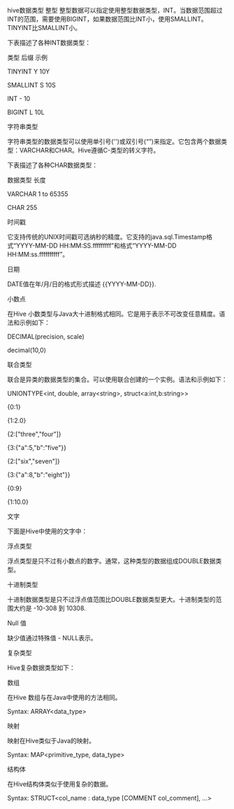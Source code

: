hive数据类型
整型
整型数据可以指定使用整型数据类型，INT。当数据范围超过INT的范围，需要使用BIGINT，如果数据范围比INT小，使用SMALLINT。 TINYINT比SMALLINT小。



下表描述了各种INT数据类型：



类型	后缀	示例

TINYINT	Y	10Y

SMALLINT	S	10S

INT	-	10

BIGINT	L	10L

字符串类型



字符串类型的数据类型可以使用单引号\(''\)或双引号\(“”\)来指定。它包含两个数据类型：VARCHAR和CHAR。Hive遵循C-类型的转义字符。



下表描述了各种CHAR数据类型：



数据类型	长度

VARCHAR	1 to 65355

CHAR	255

时间戳



它支持传统的UNIX时间戳可选纳秒的精度。它支持的java.sql.Timestamp格式“YYYY-MM-DD HH:MM:SS.fffffffff”和格式“YYYY-MM-DD HH:MM:ss.ffffffffff”。



日期



DATE值在年/月/日的格式形式描述 {{YYYY-MM-DD}}.



小数点



在Hive 小数类型与Java大十进制格式相同。它是用于表示不可改变任意精度。语法和示例如下：





 

DECIMAL\(precision, scale\)

decimal\(10,0\)

联合类型



联合是异类的数据类型的集合。可以使用联合创建的一个实例。语法和示例如下：



UNIONTYPE&lt;int, double, array&lt;string&gt;, struct&lt;a:int,b:string&gt;&gt;



{0:1} 

{1:2.0} 

{2:\["three","four"\]} 

{3:{"a":5,"b":"five"}} 

{2:\["six","seven"\]} 

{3:{"a":8,"b":"eight"}} 

{0:9} 

{1:10.0}

文字



下面是Hive中使用的文字中：



浮点类型



浮点类型是只不过有小数点的数字。通常，这种类型的数据组成DOUBLE数据类型。



十进制类型



十进制数据类型是只不过浮点值范围比DOUBLE数据类型更大。十进制类型的范围大约是 -10-308 到 10308.

Null 值



缺少值通过特殊值 - NULL表示。



复杂类型



Hive复杂数据类型如下：



数组



在Hive 数组与在Java中使用的方法相同。



Syntax: ARRAY&lt;data\_type&gt;

映射



映射在Hive类似于Java的映射。



Syntax: MAP&lt;primitive\_type, data\_type&gt;

结构体



在Hive结构体类似于使用复杂的数据。



Syntax: STRUCT&lt;col\_name : data\_type \[COMMENT col\_comment\], ...&gt;

